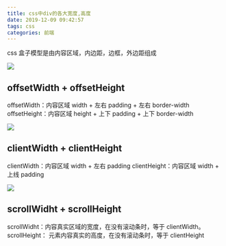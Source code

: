 ```yaml
---
title: css中div的各大宽度,高度
date: 2019-12-09 09:42:57
tags: css
categories: 前端
---
```


css 盒子模型是由内容区域，内边距，边框，外边距组成

![](/pipixia.github.io/images/box/box.png)

## offsetWidth + offsetHeight

offsetWidth：内容区域 width + 左右 padding + 左右 border-width
offsetHeight：内容区域 height + 上下 padding + 上下 border-width

![](/pipixia.github.io/images/box/offset.png)

## clientWidth + clientHeight

clientWidth：内容区域 width + 左右 padding
clientHeight：内容区域 width + 上线 padding

![](/pipixia.github.io/images/box/client.png)

## scrollWidht + scrollHeight

scrollWidht：内容真实区域的宽度，在没有滚动条时，等于 clientWidth。
scrollHeight： 元素内容真实的高度，在没有滚动条时，等于 clientHeight
